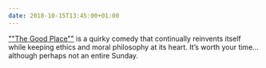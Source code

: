 ```yaml
---
date: 2018-10-15T13:45:00+01:00
---
```


[""The Good Place""](https://www.imdb.com/title/tt4955642/) is a quirky comedy that continually reinvents itself while keeping ethics and moral philosophy at its heart. It’s worth your time… although perhaps not an entire Sunday.
